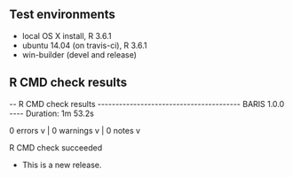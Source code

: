 ## Test environments
* local OS X install, R 3.6.1
* ubuntu 14.04 (on travis-ci), R 3.6.1
* win-builder (devel and release)

## R CMD check results

-- R CMD check results ---------------------------------------- BARIS 1.0.0 ----
Duration: 1m 53.2s

0 errors v | 0 warnings v | 0 notes v

R CMD check succeeded

* This is a new release.
